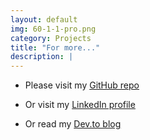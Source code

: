 ```yaml
---
layout: default
img: 60-1-1-pro.png
category: Projects
title: "For more..."
description: |
---
```


* Please visit my [GitHub repo](https://github.com/sandipmavani)

* Or visit my [LinkedIn profile](https://www.linkedin.com/in/sandipmavani/)

* Or read my [Dev.to blog](https://dev.to/sandipmavani)

